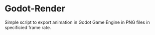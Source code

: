 # Godot-Render
Simple script to export animation in Godot Game Engine in PNG files in specificied frame rate.
